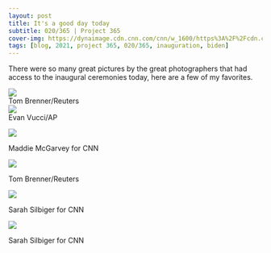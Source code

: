 ```yaml
---
layout: post
title: It's a good day today
subtitle: 020/365 | Project 365
cover-img: https://dynaimage.cdn.cnn.com/cnn/w_1600/https%3A%2F%2Fcdn.cnn.com%2Fcnnnext%2Fdam%2Fassets%2F210120110142-10-biden-inauguration-unf.jpg
tags: [blog, 2021, project 365, 020/365, inauguration, biden]
---
```

There were so many great pictures by the great photographers that had access to the inaugural ceremonies today, here are a few of my favorites.
<div class="post-img-wrap">
 <img src="https://dynaimage.cdn.cnn.com/cnn/w_1600/https%3A%2F%2Fcdn.cnn.com%2Fcnnnext%2Fdam%2Fassets%2F210120185346-71-biden-inauguration-unf.jpg">
 <div class="watermark">
   Tom Brenner/Reuters
 </div>
 <div class="clearfix"></div>
</div>
<div class="post-img-wrap">
 <img src="https://dynaimage.cdn.cnn.com/cnn/w_1600/https%3A%2F%2Fcdn.cnn.com%2Fcnnnext%2Fdam%2Fassets%2F210120160120-47-biden-inauguration-unf.jpg">
 <div class="watermark">
   Evan Vucci/AP
 </div>
 <div class="clearfix"></div>
</div>
<p class="post-img-wrap">
 <img src="https://dynaimage.cdn.cnn.com/cnn/w_1600/https%3A%2F%2Fcdn.cnn.com%2Fcnnnext%2Fdam%2Fassets%2F210120152122-40-biden-inauguration-unf-restricted.jpg">
 <div class="watermark">
   Maddie McGarvey for CNN
 </div>
</p>
<p class="post-img-wrap">
 <img src="https://dynaimage.cdn.cnn.com/cnn/w_1600/https%3A%2F%2Fcdn.cnn.com%2Fcnnnext%2Fdam%2Fassets%2F210120141203-31-biden-inauguration-unf.jpg">
 <div class="watermark">
   Tom Brenner/Reuters
 </div>
</p>
<p class="post-img-wrap">
 <img src="https://dynaimage.cdn.cnn.com/cnn/w_1600/https%3A%2F%2Fcdn.cnn.com%2Fcnnnext%2Fdam%2Fassets%2F210120132528-25-biden-inauguration-unf-restricted.jpg">
 <div class="watermark">
   Sarah Silbiger for CNN
 </div>
</p>
<p class="post-img-wrap">
 <img src="https://dynaimage.cdn.cnn.com/cnn/w_1600/https%3A%2F%2Fcdn.cnn.com%2Fcnnnext%2Fdam%2Fassets%2F210120132528-25-biden-inauguration-unf-restricted.jpg">
 <div class="watermark">
   Sarah Silbiger for CNN
 </div>
</p>
